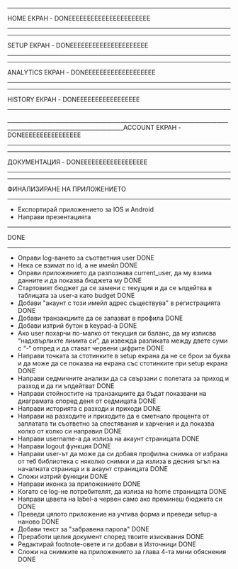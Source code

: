 _______________________________________________________________________________________________________________________
HOME ЕКРАН - DONEEEEEEEEEEEEEEEEEEEEEE
_______________________________________________________________________________________________________________________

_______________________________________________________________________________________________________________________
SETUP ЕКРАН - DONEEEEEEEEEEEEEEEEEEEEE
_______________________________________________________________________________________________________________________

_______________________________________________________________________________________________________________________
ANALYTICS ЕКРАН - DONEEEEEEEEEEEEEEEEEEE
_______________________________________________________________________________________________________________________

_______________________________________________________________________________________________________________________
HISTORY ЕКРАН - DONEEEEEEEEEEEEEEEEE
_______________________________________________________________________________________________________________________

_______________________________________________________________________________________________________________________ACCOUNT ЕКРАН - DONEEEEEEEEEEEEEEEE
_______________________________________________________________________________________________________________________

_______________________________________________________________________________________________________________________
ДОКУМЕНТАЦИЯ - DONEEEEEEEEEEEEEEEEEE
_______________________________________________________________________________________________________________________

_______________________________________________________________________________________________________________________
ФИНАЛИЗИРАНЕ НА ПРИЛОЖЕНИЕТО
_______________________________________________________________________________________________________________________
* Експортирай приложението за IOS и Android
* Направи презентацията

_______________________________________________________________________________________________________________________
DONE
_______________________________________________________________________________________________________________________
* Оправи log-ването за съответния user DONE
* Нека се взимат по id, а не имейл DONE
* Оправи приложението да разпознава current_user, да му взима данните и да показва бюджета му DONE
* Стартовият бюджет да се замени с текущия и да се ъпдейтва в таблицата за user-а като budget DONE
* Добави "акаунт с този имейл адрес съществува" в регистрацията DONE
* Добави транзакциите да се запазват в профила DONE
* Добави изтрий бутон в keypad-а DONE
* Ако user похарчи по-малко от текущия си баланс, да му изписва “надхвърлихте лимита си”, да извежда разликата между двете суми с “-“ отпред и да стават червени цифрите DONE
* Направи точката за стотинките в setup екрана да не се брои за буква и да може да се показва на екрана със стотинките при setup екрана DONE
* Направи седмичните анализи да са свързани с полетата за приход и разход и да ги ъпдейтват DONE
* Направи стойностите на транзакциите да бъдат показвани на диаграмата според деня от седмицата DONE
* Направи историята с разходи и приходи DONE
* Направи на разходите и приходите да е сметнало процента от заплатата ти съответно за спестявания и харчения и да показва колко от колко си направил DONE
* Направи username-а да излиза на акаунт страницата DONE
* Направи logout функция DONE
* Направи user-ът да може да си добавя профилна снимка от избрана от теб библиотека с няколко снимки и да излиза в десния ъгъл на началната страница и в акаунт страницата DONE
* Сложи изтрий функции DONE
* Направи иконка за приложението DONE
* Когато се log-не потребителят, да излиза на home страницата DONE
* Направи цввета на label-а червен само ако преминеш бюджета си DONE
* Преведи цялото приложение на учтива форма и преведи setup-а наново DONE
* Добави текст за "забравена парола" DONE
* Преработи целия документ според твоите изисквания DONE
* Редактирай footnote-овете и ги добави в Източници DONE
* Сложи на снимките на приложението за глава 4-та мини обяснения DONE


    